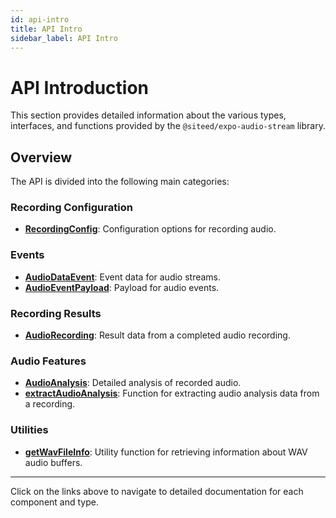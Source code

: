 ```yaml
---
id: api-intro
title: API Intro
sidebar_label: API Intro
---
```


# API Introduction

This section provides detailed information about the various types, interfaces, and functions provided by the `@siteed/expo-audio-stream` library.

## Overview

The API is divided into the following main categories:

### Recording Configuration

- **[RecordingConfig](recording-config.md)**: Configuration options for recording audio.

### Events

- **[AudioDataEvent](audio-data-event.md)**: Event data for audio streams.
- **[AudioEventPayload](audio-event-payload.md)**: Payload for audio events.

### Recording Results

- **[AudioRecording](audio-recording.md)**: Result data from a completed audio recording.

### Audio Features

- **[AudioAnalysis](audio-features/audio-analysis.md)**: Detailed analysis of recorded audio.
- **[extractAudioAnalysis](audio-features/extract-audio-analysis.md)**: Function for extracting audio analysis data from a recording.

### Utilities

- **[getWavFileInfo](../utilities/get-wav-file-info.md)**: Utility function for retrieving information about WAV audio buffers.

---

Click on the links above to navigate to detailed documentation for each component and type.
